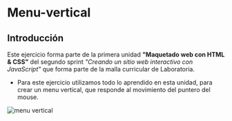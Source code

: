 # Menu-vertical

## Introducción

Este ejercicio forma parte de la primera unidad **"Maquetado web con HTML & CSS"** del segundo sprint *"Creando un sitio web interactivo con JavaScript"* que forma parte de la malla curricular de Laboratoria.

* Para este ejercicio utilizamos todo lo aprendido en esta unidad, para crear un menu vertical, que responde al movimiento del puntero del mouse.

![menu vertical](http://i66.tinypic.com/2i6mt.gif)

